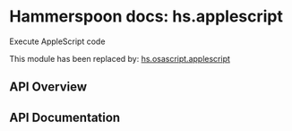 # Hammerspoon docs: hs.applescript

Execute AppleScript code

This module has been replaced by: [hs.osascript.applescript](./hs.osascript.html#applescript)

## API Overview

## API Documentation

